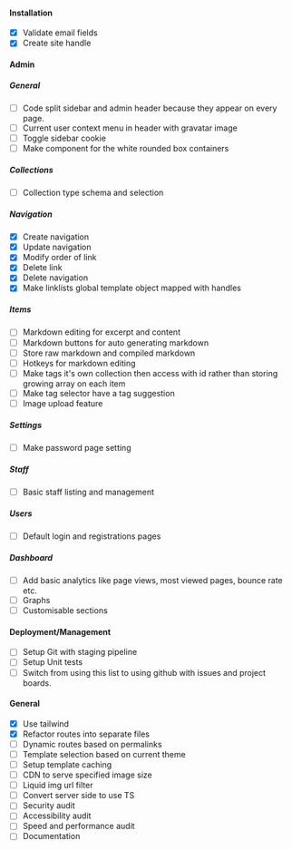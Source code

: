 #### Installation
  - [x] Validate email fields
  - [x] Create site handle

#### Admin
##### General
 - [ ] Code split sidebar and admin header because they appear on every page.
 - [ ] Current user context menu in header with gravatar image
 - [ ] Toggle sidebar cookie
 - [ ] Make component for the white rounded box containers

##### Collections
 - [ ] Collection type schema and selection
##### Navigation
 - [x] Create navigation
 - [x] Update navigation
 - [x] Modify order of link
 - [x] Delete link
 - [x] Delete navigation
 - [x] Make linklists global template object mapped with handles
##### Items
 - [ ] Markdown editing for excerpt and content
 - [ ] Markdown buttons for auto generating markdown
 - [ ] Store raw markdown and compiled markdown
 - [ ] Hotkeys for markdown editing
 - [ ] Make tags it's own collection then access with id rather than storing growing array on each item
 - [ ] Make tag selector have a tag suggestion
 - [ ] Image upload feature
##### Settings
 - [ ] Make password page setting

##### Staff
 - [ ] Basic staff listing and management

##### Users
- [ ] Default login and registrations pages

##### Dashboard
 - [ ] Add basic analytics like page views, most viewed pages, bounce rate etc.
 - [ ] Graphs
 - [ ] Customisable sections
#### Deployment/Management
 - [ ] Setup Git with staging pipeline
 - [ ] Setup Unit tests
 - [ ] Switch from using this list to using github with issues and project boards.

#### General
 - [x] Use tailwind
 - [x] Refactor routes into separate files
 - [ ] Dynamic routes based on permalinks
 - [ ] Template selection based on current theme
 - [ ] Setup template caching
 - [ ] CDN to serve specified image size
 - [ ] Liquid img url filter
 - [ ] Convert server side to use TS
 - [ ] Security audit
 - [ ] Accessibility audit
 - [ ] Speed and performance audit
 - [ ] Documentation
